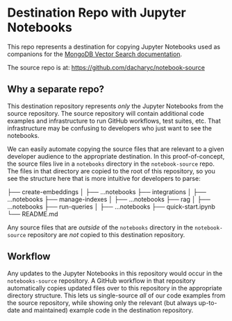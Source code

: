 # Destination Repo with Jupyter Notebooks

This repo represents a destination for copying Jupyter Notebooks used as
companions for the [MongoDB Vector Search documentation](https://www.mongodb.com/docs/atlas/atlas-vector-search/vector-search-overview/).

The source repo is at: https://github.com/dacharyc/notebook-source

## Why a separate repo?

This destination repository represents _only_ the Jupyter Notebooks from the
source repository. The source repository will contain additional code examples
and infrastructure to run GitHub workflows, test suites, etc. That infrastructure
may be confusing to developers who just want to see the notebooks.

We can easily automate copying the source files that are relevant to a given
developer audience to the appropriate destination. In this proof-of-concept,
the source files live in a `notebooks` directory in the `notebook-source` repo.
The files in that directory are copied to the root of this repository, so you
see the structure here that is more intuitive for developers to parse:

├── create-embeddings
│   ├── ...notebooks
├── integrations
│   ├── ...notebooks
├── manage-indexes
│   ├── ...notebooks
├── rag
│   ├── ...notebooks
├── run-queries
│   ├── ...notebooks
├── quick-start.ipynb
└── README.md

Any source files that are _outside_ of the `notebooks` directory in the
`notebook-source` repository are _not_ copied to this destination repository.

## Workflow

Any updates to the Jupyter Notebooks in this repository would occur in the
`notebooks-source` repository. A GitHub workflow in that repository automatically
copies updated files over to this repository in the appropriate directory structure.
This lets us single-source _all_ of our code examples from the source repository,
while showing only the relevant (but always up-to-date and maintained) example
code in the destination repository.
